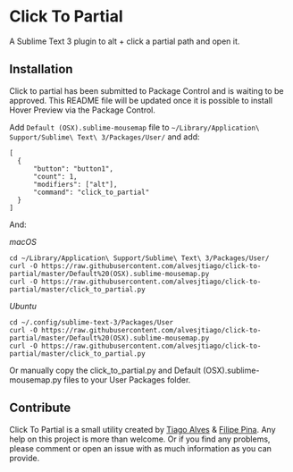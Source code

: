 # Click To Partial

A Sublime Text 3 plugin to alt + click a partial path and open it.

## Installation

Click to partial has been submitted to Package Control and is waiting to be approved. This README file will be updated once it is possible to install Hover Preview via the Package Control.

Add ```Default (OSX).sublime-mousemap``` file to ```~/Library/Application\ Support/Sublime\ Text\ 3/Packages/User/``` and add:
```
[
  {
      "button": "button1", 
      "count": 1, 
      "modifiers": ["alt"],
      "command": "click_to_partial"
  }
]
```

And:

_macOS_
```
cd ~/Library/Application\ Support/Sublime\ Text\ 3/Packages/User/
curl -O https://raw.githubusercontent.com/alvesjtiago/click-to-partial/master/Default%20(OSX).sublime-mousemap.py
curl -O https://raw.githubusercontent.com/alvesjtiago/click-to-partial/master/click_to_partial.py
```

_Ubuntu_
```
cd ~/.config/sublime-text-3/Packages/User
curl -O https://raw.githubusercontent.com/alvesjtiago/click-to-partial/master/Default%20(OSX).sublime-mousemap.py
curl -O https://raw.githubusercontent.com/alvesjtiago/click-to-partial/master/click_to_partial.py
```

Or manually copy the click_to_partial.py and Default (OSX).sublime-mousemap.py files to your User Packages folder.


## Contribute

Click To Partial is a small utility created by [Tiago Alves](https://twitter.com/alvesjtiago) & [Filipe Pina](https://twitter.com/filipepina).
Any help on this project is more than welcome. Or if you find any problems, please comment or open an issue with as much information as you can provide.

